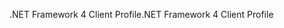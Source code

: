 <span data-ttu-id="ba70f-101">.NET Framework 4 Client Profile</span><span class="sxs-lookup"><span data-stu-id="ba70f-101">.NET Framework 4 Client Profile</span></span>